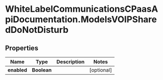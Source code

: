 # WhiteLabelCommunicationsCPaasApiDocumentation.ModelsVOIPSharedDoNotDisturb

## Properties

Name | Type | Description | Notes
------------ | ------------- | ------------- | -------------
**enabled** | **Boolean** |  | [optional] 


